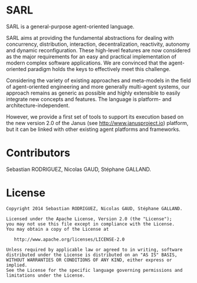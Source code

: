 
SARL
====


SARL is a general-purpose agent-oriented language.

SARL aims at providing the fundamental abstractions for dealing with concurrency, distribution, interaction, decentralization, reactivity, autonomy and dynamic reconfiguration. 
These high-level features are now considered as the major requirements for an easy and practical implementation of modern complex software applications. 
We are convinced that the agent-oriented paradigm holds the keys to effectively meet this challenge.

Considering the variety of existing approaches and meta-models in the field of agent-oriented engineering and more generally multi-agent systems, our approach remains as generic as possible and highly extensible to easily integrate new concepts and features. The language is platform- and architecture-independent. 

However, we provide a first set of tools to support its execution based on the new version 2.0 of the Janus (see http://www.janusproject.io) platform, but it can be linked with other existing agent platforms and frameworks. 


Contributors
=============
Sebastian RODRIGUEZ, Nicolas GAUD, Stéphane GALLAND.


License
=======
    Copyright 2014 Sebastian RODRIGUEZ, Nicolas GAUD, Stéphane GALLAND.

    Licensed under the Apache License, Version 2.0 (the "License");
    you may not use this file except in compliance with the License.
    You may obtain a copy of the License at

       http://www.apache.org/licenses/LICENSE-2.0

    Unless required by applicable law or agreed to in writing, software
    distributed under the License is distributed on an "AS IS" BASIS,
    WITHOUT WARRANTIES OR CONDITIONS OF ANY KIND, either express or implied.
    See the License for the specific language governing permissions and
    limitations under the License.
